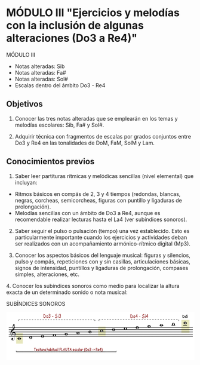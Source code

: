 
# MÓDULO III "Ejercicios y melodías con la inclusión de algunas alteraciones (Do3 a Re4)"

MÓDULO III

- Notas alteradas: Sib
- Notas alteradas: Fa#
- Notas alteradas: Sol#
- Escalas dentro del ámbito Do3 - Re4

## Objetivos

1. Conocer las tres notas alteradas que se emplearán en los temas y melodías escolares: Sib, Fa# y Sol#.

2. Adquirir técnica con fragmentos de escalas por grados conjuntos entre Do3 y Re4 en las tonalidades de DoM, FaM, SolM y Lam.

## Conocimientos previos

1. Saber leer partituras rítmicas y melódicas sencillas (nivel elemental) que incluyan:

- Ritmos básicos en compás de 2, 3 y 4 tiempos (redondas, blancas, negras, corcheas, semicorcheas, figuras con puntillo y ligaduras de prolongación).
- Melodías sencillas con un ámbito de Do3 a Re4, aunque es recomendable realizar lecturas hasta el La4 (ver subíndices sonoros).

2. Saber seguir el pulso o pulsación (tempo) una vez establecido. Esto es particularmente importante cuando los ejercicios y actividades deban ser realizados con un acompañamiento armónico-rítmico digital (Mp3).

3. Conocer los aspectos básicos del lenguaje musical: figuras y silencios, pulso y compás, repeticiones con y sin casillas, articulaciones básicas, signos de intensidad, puntillos y ligaduras de prolongación, compases simples, alteraciones, etc.

4. Conocer los subíndices sonoros como medio para localizar la altura exacta de un determinado sonido o nota musical:

SUBÍNDICES SONOROS

<img src="img/Subindices_sonoros.gif" alt="Subíndices sonoros" title="Subíndices sonoros" height="129" />
